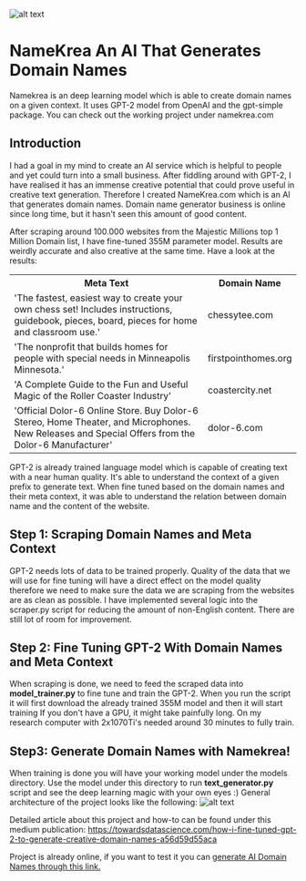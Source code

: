 ![alt text](Namekrea.png "NameKrea Logo")
# NameKrea An AI That Generates Domain Names

Namekrea is an deep learning model which is able to
create domain names on a given context. It uses GPT-2 model from OpenAI and the gpt-simple package. You can check out the working project
under namekrea.com

## Introduction

I had a goal in my mind to create an AI service which is helpful to people and yet could turn into a small business.
After fiddling around with GPT-2, I have realised it has an immense creative potential that could prove useful in
creative text generation. Therefore I created NameKrea.com which is an AI that generates domain names. Domain name generator business
is online since long time, but it hasn't seen this amount of good content.

After scraping around 100.000 websites from the Majestic Millions top 1 Million Domain list, I have fine-tuned 355M parameter model.
Results are weirdly accurate and also creative at the same time. Have a look at the results:

<table>
  <tr>
    <th>Meta Text</th>
    <th>Domain Name</th>
  </tr>
  <tr>
    <td>'The fastest, easiest way to create your own chess set! Includes instructions, guidebook, pieces, board, pieces for home and classroom use.'</td>
    <td>chessytee.com</td>
  </tr>
  <tr>
    <td>'The nonprofit that builds homes for people with special needs in Minneapolis Minnesota.'</td>
    <td>firstpointhomes.org</td>
  </tr>
  <tr>
    <td>'A Complete Guide to the Fun and Useful Magic of the Roller Coaster Industry'</td>
    <td>coastercity.net</td>
  </tr>
  <tr>
    <td>'Official Dolor-6 Online Store. Buy Dolor-6 Stereo, Home Theater, and Microphones. New Releases and Special Offers from the Dolor-6 Manufacturer'</td>
    <td>dolor-6.com</td>
  </tr>
</table>

GPT-2 is already trained language model which is capable of creating text with a near human quality. It's able to understand
the context of a given prefix to generate text. When fine tuned based on the domain names and their meta context,
it was able to understand the relation between domain name and the content of the website.

## Step 1: Scraping Domain Names and Meta Context
GPT-2 needs lots of data to be trained properly. Quality of the data that we will use for fine tuning will have a direct effect on the model quality
therefore we need to make sure the data we are scraping from the websites are as clean as possible.
I have implemented several logic into the scraper.py script for reducing the amount of non-English content.
There are still lot of room for improvement.

## Step 2: Fine Tuning GPT-2 With Domain Names and Meta Context
When scraping is done, we need to feed the scraped data into **model_trainer.py** to fine tune and train
the GPT-2. When you run the script it will first download the already trained 355M model and then it will start training
If you don't have a GPU, it might take painfully long. On my research computer with 2x1070Ti's needed around 30 minutes to fully train.

## Step3: Generate Domain Names with Namekrea!
When training is done you will have your working model under the models directory. Use the model under this directory to run **text_generator.py**
script and see the deep learning magic with your own eyes :)
General architecture of the project looks like the following:
![alt text](namekrea_architecture.png "NameKrea architecture")

Detailed article about this project and how-to can be found under this medium publication: https://towardsdatascience.com/how-i-fine-tuned-gpt-2-to-generate-creative-domain-names-a56d59d55aca

Project is already online, if you want to test it you can [generate AI Domain Names through this link.](https://namekrea.com)



